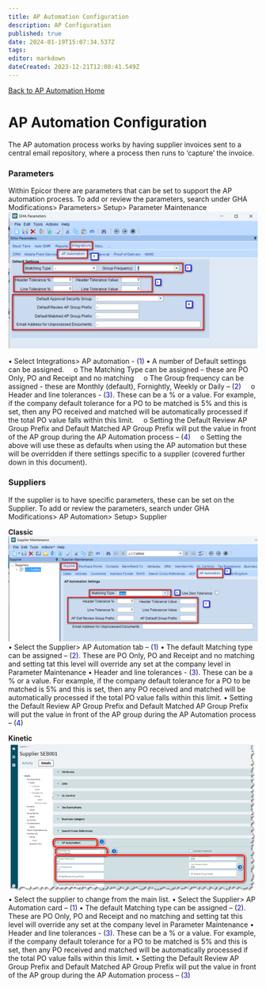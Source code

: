 ```yaml
---
title: AP Automation Configuration
description: AP Configuration
published: true
date: 2024-01-19T15:07:34.537Z
tags: 
editor: markdown
dateCreated: 2023-12-21T12:08:41.549Z
---
```


[Back to AP Automation Home](/Apps/ap-automation)

# AP Automation Configuration

The AP automation process works by having supplier invoices sent to a central email repository, where a process then runs to ‘capture’ the invoice.

### Parameters
Within Epicor there are parameters that can be set to support the AP automation process.
To add or review the parameters, search under GHA Modifications> Parameters> Setup> Parameter Maintenance
![ap1.png](/apautomation/ap1.png)

•	Select Integrations> AP automation -  (<span style="color:blue">1</span>)
•	A number of Default settings can be assigned. 
&nbsp;&nbsp;&nbsp;&nbsp;o	The Matching Type  can be assigned – these are PO Only, PO and Receipt and no matching
&nbsp;&nbsp;&nbsp;&nbsp;o	The Group frequency  can be assigned - these are Monthly (default), Fornightly, Weekly or Daily – (<span style="color:blue">2</span>)
&nbsp;&nbsp;&nbsp;&nbsp;o	Header  and  line  tolerances -  (<span style="color:blue">3</span>).  These can be a % or a value.  For example, if the company default tolerance for a PO to be matched is 5% and this is set, then any PO received and matched will be automatically processed if the total PO value falls within this limit.
&nbsp;&nbsp;&nbsp;&nbsp;o	Setting the Default Review AP Group Prefix and Default Matched AP Group Prefix will put the value in front of the AP group during the AP Automation process – (<span style="color:blue">4</span>)
&nbsp;&nbsp;&nbsp;&nbsp;o	Setting the above will use these as defaults when using the AP automation but these will be overridden if there settings specific to a supplier (covered further down in this document).

### Suppliers
If the supplier is to have specific parameters, these can be set on the Supplier.
To add or review the parameters, search under GHA Modifications> AP Automation> Setup> Supplier

**Classic**
![ap2.png](/apautomation/ap2.png)
•	Select the Supplier> AP Automation tab – (<span style="color:blue">1</span>)
•	The default Matching type can be assigned – (<span style="color:blue">2</span>). These are PO Only, PO and Receipt and no matching and setting tat this level will override any set at the company level in Parameter Maintenance
•	Header  and  line  tolerances -  (<span style="color:blue">3</span>).  These can be a % or a value.  For example, if the company default tolerance for a PO to be matched is 5% and this is set, then any PO received and matched will be automatically processed if the total PO value falls within this limit.
•	Setting the Default Review AP Group Prefix and Default Matched AP Group Prefix will put the value in front of the AP group during the AP Automation process – (<span style="color:blue">4</span>)

**Kinetic**
![ap3.png](/apautomation/ap3.png)
•	Select the supplier to change from the main list.
•	Select the Supplier> AP Automation card – (<span style="color:blue">1</span>)
•	The default Matching type can be assigned – (<span style="color:blue">2</span>). These are PO Only, PO and Receipt and no matching and setting tat this level will override any set at the company level in Parameter Maintenance
•	Header  and  line  tolerances -  (<span style="color:blue">3</span>).  These can be a % or a value.  For example, if the company default tolerance for a PO to be matched is 5% and this is set, then any PO received and matched will be automatically processed if the total PO value falls within this limit.
•	Setting the Default Review AP Group Prefix and Default Matched AP Group Prefix will put the value in front of the AP group during the AP Automation process – (<span style="color:blue">3</span>)

